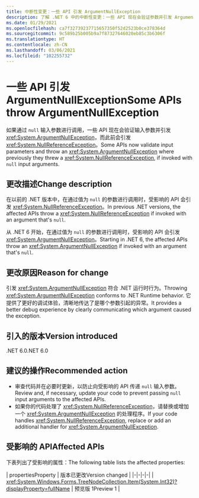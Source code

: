 ```yaml
---
title: 中断性变更：一些 API 引发 ArgumentNullException
description: 了解 .NET 6 中的中断性变更：一些 API 现在会验证参数并引发 ArgumentNullException。
ms.date: 01/29/2021
ms.openlocfilehash: ca7f32739237715657350f52d2523b0ce378364d
ms.sourcegitcommit: 9c589b25b005b9a7f87327646020eb85c3b6306f
ms.translationtype: HT
ms.contentlocale: zh-CN
ms.lasthandoff: 03/06/2021
ms.locfileid: "102255732"
---
```

# <a name="some-apis-throw-argumentnullexception"></a><span data-ttu-id="c1a1c-103">一些 API 引发 ArgumentNullException</span><span class="sxs-lookup"><span data-stu-id="c1a1c-103">Some APIs throw ArgumentNullException</span></span>

<span data-ttu-id="c1a1c-104">如果通过 `null` 输入参数进行调用，一些 API 现在会验证输入参数并引发 <xref:System.ArgumentNullException>，而此前会引发 <xref:System.NullReferenceException>。</span><span class="sxs-lookup"><span data-stu-id="c1a1c-104">Some APIs now validate input parameters and throw an <xref:System.ArgumentNullException> where previously they threw a <xref:System.NullReferenceException>, if invoked with `null` input arguments.</span></span>

## <a name="change-description"></a><span data-ttu-id="c1a1c-105">更改描述</span><span class="sxs-lookup"><span data-stu-id="c1a1c-105">Change description</span></span>

<span data-ttu-id="c1a1c-106">在以前的 .NET 版本中，在通过值为 `null` 的参数进行调用时，受影响的 API 会引发 <xref:System.NullReferenceException>。</span><span class="sxs-lookup"><span data-stu-id="c1a1c-106">In previous .NET versions, the affected APIs throw a <xref:System.NullReferenceException> if invoked with an argument that's `null`.</span></span>

<span data-ttu-id="c1a1c-107">从 .NET 6 开始，在通过值为 `null` 的参数进行调用时，受影响的 API 会引发 <xref:System.ArgumentNullException>。</span><span class="sxs-lookup"><span data-stu-id="c1a1c-107">Starting in .NET 6, the affected APIs throw an <xref:System.ArgumentNullException> if invoked with an argument that's `null`.</span></span>

## <a name="reason-for-change"></a><span data-ttu-id="c1a1c-108">更改原因</span><span class="sxs-lookup"><span data-stu-id="c1a1c-108">Reason for change</span></span>

<span data-ttu-id="c1a1c-109">引发 <xref:System.ArgumentNullException> 符合 .NET 运行时行为。</span><span class="sxs-lookup"><span data-stu-id="c1a1c-109">Throwing <xref:System.ArgumentNullException> conforms to .NET Runtime behavior.</span></span> <span data-ttu-id="c1a1c-110">它提供了更好的调试体验，清晰地传达了是哪个参数引起的异常。</span><span class="sxs-lookup"><span data-stu-id="c1a1c-110">It provides a better debug experience by clearly communicating which argument caused the exception.</span></span>

## <a name="version-introduced"></a><span data-ttu-id="c1a1c-111">引入的版本</span><span class="sxs-lookup"><span data-stu-id="c1a1c-111">Version introduced</span></span>

<span data-ttu-id="c1a1c-112">.NET 6.0</span><span class="sxs-lookup"><span data-stu-id="c1a1c-112">.NET 6.0</span></span>

## <a name="recommended-action"></a><span data-ttu-id="c1a1c-113">建议的操作</span><span class="sxs-lookup"><span data-stu-id="c1a1c-113">Recommended action</span></span>

- <span data-ttu-id="c1a1c-114">审查代码并在必要时更新，以防止向受影响的 API 传递 `null` 输入参数。</span><span class="sxs-lookup"><span data-stu-id="c1a1c-114">Review and, if necessary, update your code to prevent passing `null` input arguments to the affected APIs.</span></span>
- <span data-ttu-id="c1a1c-115">如果你的代码处理了 <xref:System.NullReferenceException>，请替换或增加一个 <xref:System.ArgumentNullException> 的处理程序。</span><span class="sxs-lookup"><span data-stu-id="c1a1c-115">If your code handles <xref:System.NullReferenceException>, replace or add an additional handler for <xref:System.ArgumentNullException>.</span></span>

## <a name="affected-apis"></a><span data-ttu-id="c1a1c-116">受影响的 API</span><span class="sxs-lookup"><span data-stu-id="c1a1c-116">Affected APIs</span></span>

<span data-ttu-id="c1a1c-117">下表列出了受影响的属性：</span><span class="sxs-lookup"><span data-stu-id="c1a1c-117">The following table lists the affected properties:</span></span>

| <span data-ttu-id="c1a1c-118">properties</span><span class="sxs-lookup"><span data-stu-id="c1a1c-118">Property</span></span> | <span data-ttu-id="c1a1c-119">版本已更改</span><span class="sxs-lookup"><span data-stu-id="c1a1c-119">Version changed</span></span> |
|-|-|-|-|
| <xref:System.Windows.Forms.TreeNodeCollection.Item(System.Int32)?displayProperty=fullName> | <span data-ttu-id="c1a1c-120">预览版 1</span><span class="sxs-lookup"><span data-stu-id="c1a1c-120">Preview 1</span></span> |

<!--

### Affected APIs

- `P:System.Windows.Forms.TreeNodeCollection.Item(System.Int32)`

### Category

Windows Forms

-->
